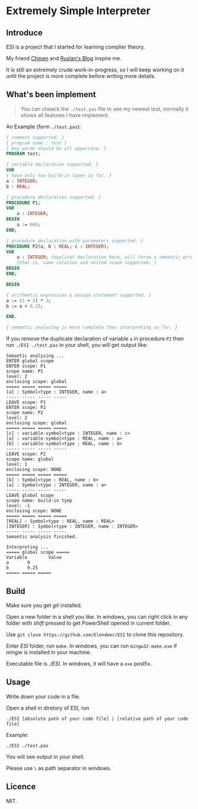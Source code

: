<!--
 * @Author       : Daniel_Elendeer
 * @Date         : 2020-10-25 15:22:22
 * @LastEditors  : Daniel_Elendeer
 * @LastEditTime : 2021-04-03 10:50:49
 * @Description  :
-->

# Extremely Simple Interpreter

## Introduce

ESI is a project that I started for learning complier theory.

My friend [Chipen](https://github.com/zsiothsu) and
[Ruslan's Blog](https://ruslanspivak.com/lsbasi-part1/) inspire me.

It is still an extremely crude work-in-progress, so I will keep working on it
until the project is more complete before writing more details.

## What's been implement

> You can cheack the `./test.pas` file to see my newest test, normally it
> shows all features I have implement.

An Example (form `./test.pas`):

```pascal
{ comment supported. }
{ program name : test }
{ key words should be all uppercase. }
PROGRAM test;

{ variable declaration supported. }
VAR
{ have only tow build-in types so far. }
a : INTEGER;
b : REAL;

{ procedure declaration supported. }
PROCEDURE P1;
VAR
    a : INTEGER;
BEGIN
    a := 666;
END;

{ procedure declaration with parameters supported. }
PROCEDURE P2(a, b : REAL; c : INTEGER);
VAR
    a : INTEGER; {duplicat declaration here, will throw a semantic error.}
    {that is, name solution and nested scope supported. }
BEGIN
END;

BEGIN

{ arithmetic expression & assign statement supported. }
a := (1 + 2) * 3;
b := a + 0.25;

END.

{ semantic analyzing is more complete then interpreting so far. }
```

If you remove the duplicate declaration of variable `a` in procedure `P2`
then run `./ESI ./test.pas` in your shell, you will get output like:

```shell
Semantic analyzing ...
ENTER global scope
ENTER scope: P1
scope name: P1
level: 2
enclosing scope: global
===== ===== ===== =====
[a] : Symbol<type : INTEGER, name : a>
----- ----- ----- -----
LEAVE scope: P1
ENTER scope: P2
scope name: P2
level: 2
enclosing scope: global
===== ===== ===== =====
[c] : variable-symbol<type : INTEGER, name : c>
[a] : variable-symbol<type : REAL, name : a>
[b] : variable-symbol<type : REAL, name : b>
----- ----- ----- -----
LEAVE scope: P2
scope name: global
level: 1
enclosing scope: NONE
===== ===== ===== =====
[b] : Symbol<type : REAL, name : b>
[a] : Symbol<type : INTEGER, name : a>
----- ----- ----- -----
LEAVE global scope
scope name: build-in tyep
level: -1
enclosing scope: NONE
===== ===== ===== =====
[REAL] : Symbol<type : REAL, name : REAL>
[INTEGER] : Symbol<type : INTEGER, name : INTEGER>
----- ----- ----- -----
Semantic analysis finished.

Interpreting ...
===== global scope =====
Variable        Value
a       9
b       9.25
===== ===== =====
```

## Build

Make sure you get *git* installed.

Open a new folder in a shell you like. In windows, you can right click in
any folder with *shift* pressed to get PowerShell opened in current folder.

Use `git clone https://github.com/Elendeer/ESI` to clone this repository.

Enter *ESI* folder, run `make`. In windows, you can run `mingw32-make.exe` if
*mingw* is installed in your machine.

Executable file is *./ESI*. In windows, it will have a `exe` postfix.

## Usage

Write down your code in a file.

Open a shell in diretory of ESI, run

```shell
./ESI [absolute path of your code file] | [relative path of your code file]
```

Example:

```shell
./ESI ./test.pas
```

You will see output in your shell.

Please use `\` as path separator in windows.


## Licence

MIT.
